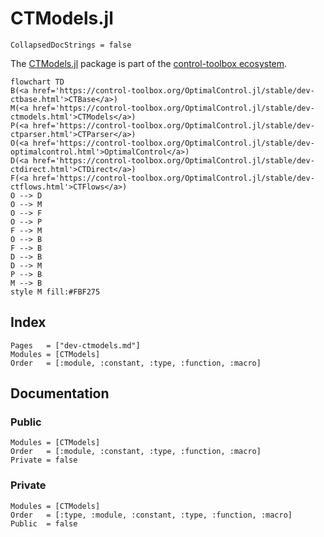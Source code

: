 # CTModels.jl

```@meta
CollapsedDocStrings = false
```

The [CTModels.jl](control-toolbox.org/CTModels.jl) package is part of the [control-toolbox ecosystem](https://github.com/control-toolbox).

```mermaid
flowchart TD
B(<a href='https://control-toolbox.org/OptimalControl.jl/stable/dev-ctbase.html'>CTBase</a>)
M(<a href='https://control-toolbox.org/OptimalControl.jl/stable/dev-ctmodels.html'>CTModels</a>)
P(<a href='https://control-toolbox.org/OptimalControl.jl/stable/dev-ctparser.html'>CTParser</a>)
O(<a href='https://control-toolbox.org/OptimalControl.jl/stable/dev-optimalcontrol.html'>OptimalControl</a>)
D(<a href='https://control-toolbox.org/OptimalControl.jl/stable/dev-ctdirect.html'>CTDirect</a>)
F(<a href='https://control-toolbox.org/OptimalControl.jl/stable/dev-ctflows.html'>CTFlows</a>)
O --> D
O --> M
O --> F
O --> P
F --> M
O --> B
F --> B
D --> B
D --> M
P --> B
M --> B
style M fill:#FBF275
```

## Index

```@index
Pages   = ["dev-ctmodels.md"]
Modules = [CTModels]
Order   = [:module, :constant, :type, :function, :macro]
```

## Documentation

### Public

```@autodocs
Modules = [CTModels]
Order   = [:module, :constant, :type, :function, :macro]
Private = false
```

### Private

```@autodocs
Modules = [CTModels]
Order   = [:type, :module, :constant, :type, :function, :macro]
Public  = false
```